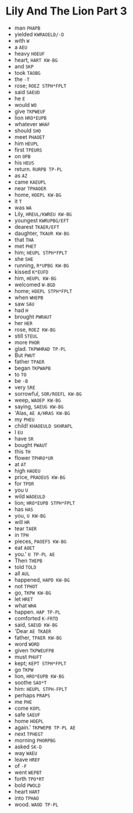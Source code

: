 # Lily And The Lion Part 3

* man `PHAPB`
* yielded `KWRAOELD/-D`
* with `W`
* a `AEU`
* heavy `HOEUF`
* heart, `HART KW-BG`
* and `SKP`
* took `TAOBG`
* the `-T`
* rose; `ROEZ STPH*FPLT`
* said `SAEUD`
* he `E`
* would `WO`
* give `TKPWEUF`
* lion `HRO*EUPB`
* whatever `WHAF`
* should `SHO`
* meet `PHAOET`
* him `HEUPL`
* first `TPEURS`
* on `OPB`
* his `HEUS`
* return. `RURPB TP-PL`
* as `AZ`
* came `KAEUPL`
* near `TPHAOER`
* home, `HOEPL KW-BG`
* it `T`
* was `WA`
* Lily, `HREUL/KWREU KW-BG`
* youngest `KWRUPBG/EFT`
* dearest `TKAER/EFT`
* daughter, `TKAUR KW-BG`
* that `THA`
* met `PHET`
* him; `HEUPL STPH*FPLT`
* she `SHE`
* running, `R*UPBG KW-BG`
* kissed `K*EUFD`
* him, `HEUPL KW-BG`
* welcomed `W-BGD`
* home; `HOEPL STPH*FPLT`
* when `WHEPB`
* saw `SAU`
* had `H`
* brought `PWRAUT`
* her `HER`
* rose, `ROEZ KW-BG`
* still `STEUL`
* more `PHOR`
* glad. `TKPWHRAD TP-PL`
* But `PWUT`
* father `TPAER`
* began `TKPWAPB`
* to `TO`
* be `-B`
* very `SRE`
* sorrowful, `SOR/ROEFL KW-BG`
* weep, `WAOEP KW-BG`
* saying, `SAEUG KW-BG`
* 'Alas, `AE A/HRAS KW-BG`
* my `PHEU`
* child! `KHAOEULD SKHRAPL`
* I `EU`
* have `SR`
* bought `PWAUT`
* this `TH`
* flower `TPHRO*UR`
* at `AT`
* high `HAOEU`
* price, `PRAOEUS KW-BG`
* for `TPOR`
* you `U`
* wild `WAOEULD`
* lion; `HRO*EUPB STPH*FPLT`
* has `HAS`
* you, `U KW-BG`
* will `HR`
* tear `TAER`
* in `TPH`
* pieces, `PAOEFS KW-BG`
* eat `AOET`
* you.' `U TP-PL AE`
* Then `THEPB`
* told `TOLD`
* all `AUL`
* happened, `HAPD KW-BG`
* not `TPHOT`
* go, `TKPW KW-BG`
* let `HRET`
* what `WHA`
* happen. `HAP TP-PL`
* comforted `K-FRTD`
* said, `SAEUD KW-BG`
* 'Dear `AE TKAER`
* father, `TPAER KW-BG`
* word `WORD`
* given `TKPWEUFPB`
* must `PHUFT`
* kept; `KEPT STPH*FPLT`
* go `TKPW`
* lion, `HRO*EUPB KW-BG`
* soothe `SAO*T`
* him: `HEUPL STPH-FPLT`
* perhaps `PRAPS`
* me `PHE`
* come `KOPL`
* safe `SAEUF`
* home `HOEPL`
* again.' `TKPWEPB TP-PL AE`
* next `TPHEGT`
* morning `PHORPBG`
* asked `SK-D`
* way `WAEU`
* leave `HREF`
* of `-F`
* went `WEPBT`
* forth `TPO*RT`
* bold `PWOLD`
* heart `HART`
* into `TPHAO`
* wood. `WAOD TP-PL`
